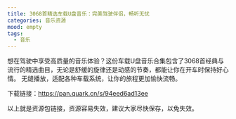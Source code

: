 ```yaml
---
title: 3068首精选车载U盘音乐：完美驾驶伴侣，畅听无忧
categories: 音乐资源
mood: empty
tags:
  - 音乐
---
```


想在驾驶中享受高质量的音乐体验？这份车载U盘音乐合集包含了3068首经典与流行的精选曲目，无论是舒缓的旋律还是动感的节奏，都能让你在开车时保持好心情。 无缝播放，适配各种车载系统，让你的旅程更加愉快流畅。







下载链接：https://pan.quark.cn/s/94eed6ad13ee







以上就是资源包链接，资源容易失效，建议大家尽快保存，以免失效。





